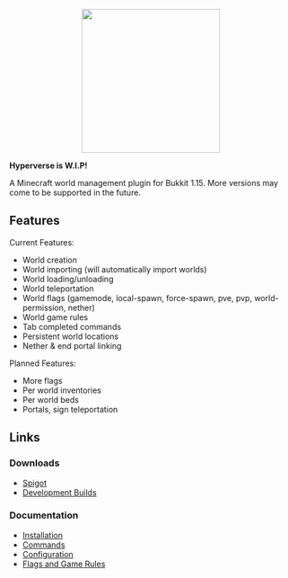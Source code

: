 <p align="center">
    <img height="256px" width="246px" src="https://plotsquared.com/assets/img/LogoMoonv2.png">
</p>

**Hyperverse is W.I.P!**

A Minecraft world management plugin for Bukkit 1.15.
More versions may come to be supported in the future.

## Features

Current Features:
- World creation 
- World importing (will automatically import worlds)
- World loading/unloading
- World teleportation
- World flags (gamemode, local-spawn, force-spawn, pve, pvp, world-permission, nether)
- World game rules
- Tab completed commands
- Persistent world locations
- Nether & end portal linking

Planned Features:
- More flags
- Per world inventories
- Per world beds
- Portals, sign teleportation

## Links

### Downloads
- [Spigot](https://www.spigotmc.org/resources/hyperverse-w-i-p.77550/)
- [Development Builds](https://ci.athion.net/job/Hyperverse/)

### Documentation
- [Installation](https://github.com/Sauilitired/Hyperverse/wiki/Installation)
- [Commands](https://github.com/Sauilitired/Hyperverse/wiki/Commands)
- [Configuration](https://github.com/Sauilitired/Hyperverse/wiki/Configuration)
- [Flags and Game Rules](https://github.com/Sauilitired/Hyperverse/wiki/Flags-and-Game-Rules)
